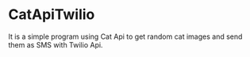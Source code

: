 # CatApiTwilio
It is a simple program using Cat Api to get random cat images and send them as SMS with Twilio Api.
